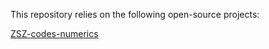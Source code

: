 This repository relies on the following open-source projects:

[ZSZ-codes-numerics](https://github.com/yifanhong/ZSZ-codes-numerics)

